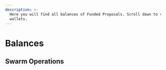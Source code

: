 ```yaml
---
description: >-
  Here you will find all balances of Funded Proposals. Scroll down to view other
  wallets.
---
```


# Balances

## Swarm Operations
